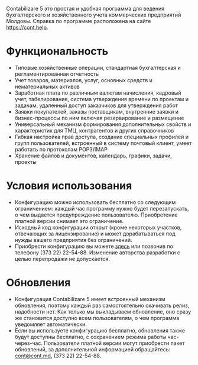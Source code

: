 Contabilizare 5 это простая и удобная программа для ведения бухгалтерского и хозяйственного учета коммерческих предприятий Молдовы. Справка по программе расположена на сайте https://cont.help.

# Функциональность

- Типовые хозяйственные операции, стандартная бухгалтерская и регламентированная отчетность
- Учет товаров, материалов, услуг, основных средств и нематериальных активов
- Заработная плата по различным валютам начисления, кадровый учет, табелирование, система утверждения времени по проектам и задачам, удаленный доступ заказчиков для утверждения работ
- Заявки покупателей, заказы поставщикам, внутренние заявки и бизнес-процессы по ним включая резервирование и размещение
- Универсальный механизм формирования дополнительных свойств и характеристик для ТМЦ, контрагентов и других справочников
- Гибкая настройка прав доступа, создание специальных профилей и групп пользователей, встроенный в систему почтовый клиент, умеет работать по протоколам POP3/IMAP
- Хранение файлов и документов, календарь, графики, задачи, проекты


# Условия использования

- Конфигурацию можно использовать бесплатно со следующим ограничением: каждый час программу нужно будет перезапускать, о чем выдается предупреждение пользователю. Приобретение платной версии снимает это ограничение.
- Исходный код конфигурации открыт (кроме некоторых участков, отвечающих за лицензирование) и может дорабатываться под нужды вашего предприятия без ограничений.
- Приобрести конфигурацию вы можете [здесь](https://cont.md/registration/config.php) или позвонив по телефону (373 22) 22-54-88. Изменение авторства разработки с целью перепродажи не допускается.

# Обновления
- Конфигурация Contabilizare 5 имеет встроенный механизм обновления, поэтому каждый раз самостоятельно скачивать релиз, надобности нет. Как только мы выкладываем обновление, оно сразу же становится доступно всем пользователям, о чем программа уведомляет автоматически.
- Если вы используете конфигурацию бесплатно, обновления также будут доступны бесплатно, с сохранением режима работы час-через-час. Пользователи платной версии могут приобрести пакет обновлений, за дополнительной информацией обращайтесь: cont@cont.md, (373 22) 22-54-88.
